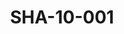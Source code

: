 ---
pid: SHA-10-001
title: SHA-10-001
language: en
original_label: 
rights: Sharhabil Ahmed
location_of_original: Sharhabil Ahmed
photographer_or_studio: 
scanned_from: photograph 6.9 by 9.8
_date: 1969-1970
location: Khartoum, Amarat
description: Sharhabil Ahmed and friend dancing
additional_notes: 
permission_display: 'yes'
on_server: 'no'
on_website: 'no'
permalink: /photopages/en/SHA-10-001.html
layout: photo-page
---